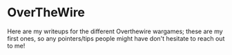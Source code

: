 # OverTheWire
Here are my writeups for the different Overthewire wargames; these are my first ones, so any pointers/tips people might have don't hesitate to reach out to me!

